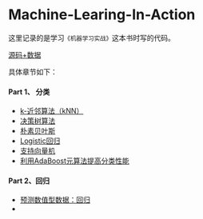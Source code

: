 # Machine-Learing-In-Action
这里记录的是学习`《机器学习实战》`这本书时写的代码。

[源码+数据](http://www.ituring.com.cn/book/download/0019ab9d-0fda-4c17-941b-afe639fcccac)

具体章节如下：
#### Part 1、 分类
- [k-近邻算法（kNN）](https://github.com/plantree/Machine-Learing-In-Action/blob/master/chapter1/%E6%9C%BA%E5%99%A8%E5%AD%A6%E4%B9%A0%E5%AE%9E%E6%88%98-k%E8%BF%91%E9%82%BB%E7%AE%97%E6%B3%95.ipynb)
- [决策树算法](https://github.com/plantree/Machine-Learing-In-Action/blob/master/chapter2/%E6%9C%BA%E5%99%A8%E5%AD%A6%E4%B9%A0%E5%AE%9E%E6%88%98-%E5%86%B3%E7%AD%96%E6%A0%91.ipynb)
- [朴素贝叶斯](https://github.com/plantree/Machine-Learing-In-Action/blob/master/chapter3/%E6%9C%BA%E5%99%A8%E5%AD%A6%E4%B9%A0%E5%AE%9E%E6%88%98-%E5%9F%BA%E4%BA%8E%E6%A6%82%E7%8E%87%E8%AE%BA%E7%9A%84%E5%88%86%E7%B1%BB%E6%96%B9%E6%B3%95%EF%BC%9A%E6%9C%B4%E7%B4%A0%E8%B4%9D%E5%8F%B6%E6%96%AF.ipynb)
- [Logistic回归](https://github.com/plantree/Machine-Learing-In-Action/blob/master/chapter4/%E6%9C%BA%E5%99%A8%E5%AD%A6%E4%B9%A0%E5%AE%9E%E6%88%98-Logistic%E5%9B%9E%E5%BD%92.ipynb)
- [支持向量机](https://github.com/plantree/Machine-Learing-In-Action/blob/master/chapter5/%E6%9C%BA%E5%99%A8%E5%AD%A6%E4%B9%A0%E5%AE%9E%E6%88%98-%E6%94%AF%E6%8C%81%E5%90%91%E9%87%8F%E6%9C%BA.ipynb)
- [利用AdaBoost元算法提高分类性能](https://github.com/plantree/Machine-Learing-In-Action/blob/master/chapter6/%E6%9C%BA%E5%99%A8%E5%AD%A6%E4%B9%A0%E5%AE%9E%E6%88%98-%E5%88%A9%E7%94%A8AdaBoost%E5%85%83%E7%AE%97%E6%B3%95%E6%8F%90%E9%AB%98%E5%88%86%E7%B1%BB%E6%80%A7%E8%83%BD.ipynb)


####  Part 2、回归

- [预测数值型数据：回归](https://github.com/plantree/Machine-Learing-In-Action/blob/master/chapter7/%E9%A2%84%E6%B5%8B%E6%95%B0%E5%80%BC%E5%9E%8B%E6%95%B0%E6%8D%AE%EF%BC%9A%E5%9B%9E%E5%BD%92.ipynb)
- ​


